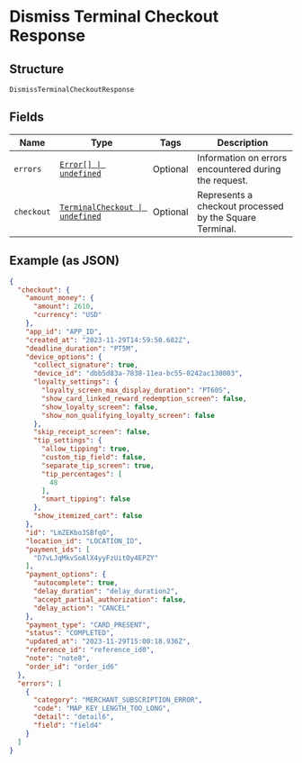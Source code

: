 
# Dismiss Terminal Checkout Response

## Structure

`DismissTerminalCheckoutResponse`

## Fields

| Name | Type | Tags | Description |
|  --- | --- | --- | --- |
| `errors` | [`Error[] \| undefined`](../../doc/models/error.md) | Optional | Information on errors encountered during the request. |
| `checkout` | [`TerminalCheckout \| undefined`](../../doc/models/terminal-checkout.md) | Optional | Represents a checkout processed by the Square Terminal. |

## Example (as JSON)

```json
{
  "checkout": {
    "amount_money": {
      "amount": 2610,
      "currency": "USD"
    },
    "app_id": "APP_ID",
    "created_at": "2023-11-29T14:59:50.682Z",
    "deadline_duration": "PT5M",
    "device_options": {
      "collect_signature": true,
      "device_id": "dbb5d83a-7838-11ea-bc55-0242ac130003",
      "loyalty_settings": {
        "loyalty_screen_max_display_duration": "PT60S",
        "show_card_linked_reward_redemption_screen": false,
        "show_loyalty_screen": false,
        "show_non_qualifying_loyalty_screen": false
      },
      "skip_receipt_screen": false,
      "tip_settings": {
        "allow_tipping": true,
        "custom_tip_field": false,
        "separate_tip_screen": true,
        "tip_percentages": [
          48
        ],
        "smart_tipping": false
      },
      "show_itemized_cart": false
    },
    "id": "LmZEKbo3SBfqO",
    "location_id": "LOCATION_ID",
    "payment_ids": [
      "D7vLJqMkvSoAlX4yyFzUitOy4EPZY"
    ],
    "payment_options": {
      "autocomplete": true,
      "delay_duration": "delay_duration2",
      "accept_partial_authorization": false,
      "delay_action": "CANCEL"
    },
    "payment_type": "CARD_PRESENT",
    "status": "COMPLETED",
    "updated_at": "2023-11-29T15:00:18.936Z",
    "reference_id": "reference_id0",
    "note": "note8",
    "order_id": "order_id6"
  },
  "errors": [
    {
      "category": "MERCHANT_SUBSCRIPTION_ERROR",
      "code": "MAP_KEY_LENGTH_TOO_LONG",
      "detail": "detail6",
      "field": "field4"
    }
  ]
}
```

